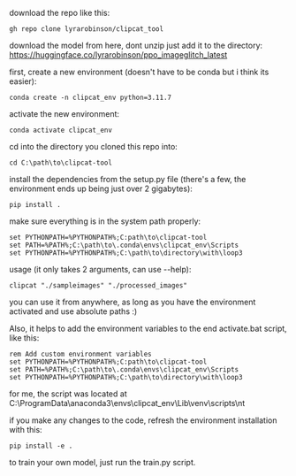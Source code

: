 download the repo like this:
```
gh repo clone lyrarobinson/clipcat_tool
```
download the model from here, dont unzip just add it to the directory:
https://huggingface.co/lyrarobinson/ppo_imageglitch_latest

first, create a new environment (doesn't have to be conda but i think its easier):
```
conda create -n clipcat_env python=3.11.7
```
activate the new environment:
```
conda activate clipcat_env
```
cd into the directory you cloned this repo into:
```
cd C:\path\to\clipcat-tool
```
install the dependencies from the setup.py file (there's a few, the environment ends up being just over 2 gigabytes):
```
pip install .
```
make sure everything is in the system path properly:
```
set PYTHONPATH=%PYTHONPATH%;C:path\to\clipcat-tool
set PATH=%PATH%;C:\path\to\.conda\envs\clipcat_env\Scripts
set PYTHONPATH=%PYTHONPATH%;C:\path\to\directory\with\loop3
```

usage (it only takes 2 arguments, can use --help):
```
clipcat "./sampleimages" "./processed_images"
```
you can use it from anywhere, as long as you have the environment activated and use absolute paths :)

Also, it helps to add the environment variables to the end activate.bat script, like this:
```
rem Add custom environment variables
set PYTHONPATH=%PYTHONPATH%;C:path\to\clipcat-tool
set PATH=%PATH%;C:\path\to\.conda\envs\clipcat_env\Scripts
set PYTHONPATH=%PYTHONPATH%;C:\path\to\directory\with\loop3
```
for me, the script was located at C:\ProgramData\anaconda3\envs\clipcat_env\Lib\venv\scripts\nt

if you make any changes to the code, refresh the environment installation with this:
```
pip install -e .
```

to train your own model, just run the train.py script.
